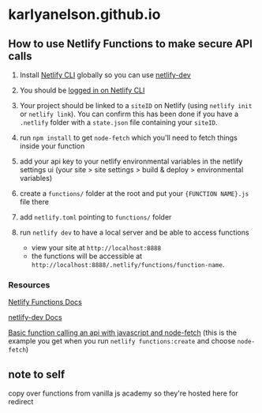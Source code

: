 # karlyanelson.github.io

## How to use Netlify Functions to make secure API calls

1. Install [Netlify CLI](https://docs.netlify.com/cli/get-started/#installation) globally so you can use [netlify-dev](https://github.com/netlify/cli/blob/master/docs/netlify-dev.md#netlify-functions)

2. You should be [logged in on Netlify CLI](https://docs.netlify.com/cli/get-started/#authentication)

3. Your project should be linked to a `siteID` on Netlify (using `netlify init` or `netlify link`). You can confirm this has been done if you have a `.netlify` folder with a `state.json` file containing your `siteID`.

4. run `npm install` to get `node-fetch` which you'll need to fetch things inside your function

5. add your api key to your netlify environmental variables in the netlify settings ui (your site > site settings > build & deploy > environmental variables)

6. create a `functions/` folder at the root and put your `{FUNCTION NAME}.js` file there

7. add `netlify.toml` pointing to `functions/` folder

8. run `netlify dev` to have a local server and be able to access functions
   - view your site at `http://localhost:8888`
   - the functions will be accessible at `http://localhost:8888/.netlify/functions/function-name`.

### Resources

[Netlify Functions Docs](https://docs.netlify.com/functions/overview/)

[netlify-dev Docs](https://github.com/netlify/cli/blob/master/docs/netlify-dev.md#netlify-functions)

[Basic function calling an api with javascript and node-fetch](https://github.com/netlify/netlify-dev-plugin/blob/74e206e709cd7d2113abbc1142d32232b2d17999/src/functions-templates/js/node-fetch/node-fetch.js) (this is the example you get when you run `netlify functions:create` and choose `node-fetch`)

## note to self

copy over functions from vanilla js academy so they're hosted here for redirect
